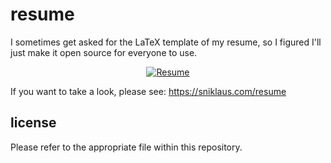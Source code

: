 # resume
I sometimes get asked for the LaTeX template of my resume, so I figured I'll just make it open source for everyone to use.

<p align="center"><a href="https://sniklaus.com/resume"><img src="https://content.sniklaus.com/resume/screenshot.png" alt="Resume"></a></p>

If you want to take a look, please see: https://sniklaus.com/resume

## license
Please refer to the appropriate file within this repository.

